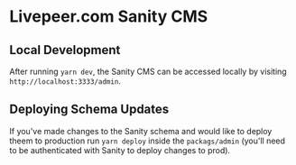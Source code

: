 # Livepeer.com Sanity CMS

## Local Development

After running `yarn dev`, the Sanity CMS can be accessed locally by visiting
`http://localhost:3333/admin`.

## Deploying Schema Updates

If you've made changes to the Sanity schema and would like to deploy theem to
production run `yarn deploy` inside the `packags/admin` (you'll need to be
authenticated with Sanity to deploy changes to prod).

